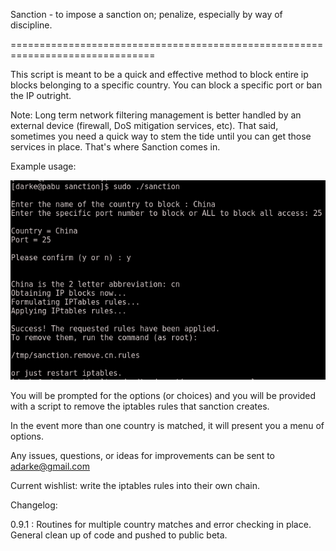 Sanction - to impose a sanction on; penalize, especially by way of discipline. 

===============================================================================

This script is meant to be a quick and effective method to block entire ip 
blocks belonging  to a specific country. You can block a specific port or ban 
the IP outright.

Note: Long term network filtering management is better handled by an external 
device (firewall, DoS mitigation services, etc). That said, sometimes you need 
a quick way to stem the tide until you can get those services in place. That's
where Sanction comes in.

Example usage:

![sanction usage example shot](screenshot/sanction.png "sanction usage example shot")

You will be prompted for the options (or choices) and you will be provided 
with a script to remove the iptables rules that sanction creates.

In the event more than one country is matched, it will present you a menu
of options.

Any issues, questions, or ideas for improvements can be sent to adarke@gmail.com

Current wishlist: write the iptables rules into their own chain.

Changelog:

0.9.1 : Routines for multiple country matches and error checking in place. 
	General clean up of code and pushed to public beta.

